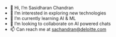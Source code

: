 - 👋 Hi, I’m Sasidharan Chandran
- 👀 I’m interested in exploring new technologies
- 🌱 I’m currently learning AI & ML
- 💞️ I’m looking to collaborate on AI powered chats
- 📫 Can reach me at sachandran@deloitte.com

<!---
sachandran/sachandran is a ✨ special ✨ repository because its `README.md` (this file) appears on your GitHub profile.
You can click the Preview link to take a look at your changes.
--->
